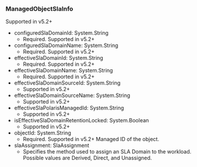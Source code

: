 ### ManagedObjectSlaInfo
Supported in v5.2+

- configuredSlaDomainId: System.String
  - Required. Supported in v5.2+
- configuredSlaDomainName: System.String
  - Required. Supported in v5.2+
- effectiveSlaDomainId: System.String
  - Required. Supported in v5.2+
- effectiveSlaDomainName: System.String
  - Required. Supported in v5.2+
- effectiveSlaDomainSourceId: System.String
  - Supported in v5.2+
- effectiveSlaDomainSourceName: System.String
  - Supported in v5.2+
- effectiveSlaPolarisManagedId: System.String
  - Supported in v5.2+
- isEffectiveSlaDomainRetentionLocked: System.Boolean
  - Supported in v5.2+
- objectId: System.String
  - Required. Supported in v5.2+
  Managed ID of the object.
- slaAssignment: SlaAssignment
  - Specifies the method used to assign an SLA Domain to the workload. Possible values are Derived, Direct, and Unassigned.

